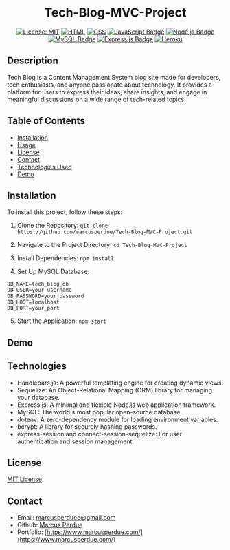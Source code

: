 
<div align="center">
  
  # Tech-Blog-MVC-Project

  [![License: MIT](https://img.shields.io/badge/License-MIT-yellow.svg)](https://opensource.org/licenses/MIT)
   [![HTML](https://img.shields.io/badge/HTML5-%23E34F26.svg?style=flat&logo=html5&logoColor=white)](https://developer.mozilla.org/en-US/docs/Web/HTML)
  [![CSS](https://img.shields.io/badge/CSS3-%231572B6.svg?style=flat&logo=css3&logoColor=white)](https://developer.mozilla.org/en-US/docs/Web/CSS)
  [![JavaScript Badge](https://img.shields.io/badge/JavaScript-F7DF1E?logo=javascript&logoColor=000&style=flat)](https://developer.mozilla.org/en-US/docs/Web/JavaScript)
  [![Node.js Badge](https://img.shields.io/badge/Node.js-393?logo=nodedotjs&logoColor=fff&style=flat)](https://nodejs.org/en) 
  [![MySQL Badge](https://img.shields.io/badge/MySQL-4479A1?logo=mysql&logoColor=fff&style=flat)](https://www.mysql.com/)
  [![Express.js Badge](https://img.shields.io/badge/Express.js-000?logo=express&logoColor=fff&style=flat)](https://expressjs.com/)
  [![Heroku](https://img.shields.io/badge/Heroku-%23430098.svg?style=flat&logo=heroku&logoColor=white)](https://www.heroku.com/)
</div>

## Description
Tech Blog is a Content Management System blog site made for developers, tech enthusiasts, and anyone passionate about technology. It provides a platform for users to express their ideas, share insights, and engage in meaningful discussions on a wide range of tech-related topics.

## Table of Contents

* [Installation](#installation)
* [Usage](#usage)
* [License](#license)
* [Contact](#contact)
* [Technologies Used](#technologies)
* [Demo](#demo)


## Installation
 
To install this project, follow these steps:

1. Clone the Repository: ```git clone https://github.com/marcusperdue/Tech-Blog-MVC-Project.git```

2. Navigate to the Project Directory: ```cd Tech-Blog-MVC-Project```

3. Install Dependencies: ```npm install```

4. Set Up MySQL Database: 
```
DB_NAME=tech_blog_db 
DB_USER=your_username
DB_PASSWORD=your_password 
DB_HOST=localhost 
DB_PORT=your_port
```
5. Start the Application: ```npm start```



## Demo

 

## Technologies
* Handlebars.js: A powerful templating engine for creating dynamic views.
* Sequelize: An Object-Relational Mapping (ORM) library for managing your database.
* Express.js: A minimal and flexible Node.js web application framework.
* MySQL: The world's most popular open-source database.
* dotenv: A zero-dependency module for loading environment variables.
* bcrypt: A library for securely hashing passwords.
* express-session and connect-session-sequelize: For user authentication and session management.

## License

[MIT License](https://opensource.org/licenses/MIT)

## Contact
* Email: marcusperduee@gmail.com
* Github: [Marcus Perdue](https://github.com/marcusperdue)
* Portfolio: [https://www.marcusperdue.com/](https://www.marcusperdue.com/)